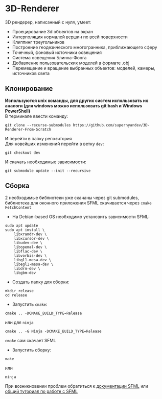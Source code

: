 # 3D-Renderer
3D рендерер, написанный с нуля, умеет:
+ Проецирование 3d объектов на экран
+ Интерполяция нормалей вершин по всей поверхности
+ Клиппинг треугольников
+ Построение геодезического многогранника, приближающего сферу
+ Точечный, фоновый источники освещения
+ Система освещения Блинна-Фонга 
+ Добавление пользовательских моделей в формате .obj
+ Перемещение и вращение выбранных объектов: моделей, камеры, источников света
## Клонирование
**Используются unix команды, для других систем использовать их аналоги (для windows можно использовать git bash и Windows PowerShell)**\
В терминале ввести команду:
```shell
git clone --recurse-submodules https://github.com/supernyandev/3D-Renderer-From-Scratch
```
И перейти в папку репозитория\
Для новейших изменений перейти в ветку `dev`:
```shell
git checkout dev
```
И скачать необходимые зависимости:
```shell
git submodule update --init --recursive
```
## Сборка
2 необходимые библиотеки уже скачаны через git submodules, библиотека для оконного приложения SFML скачивается через `cmake FetchContent`
+ На Debian-based OS необходимо установить зависимости SFML:
```shell
sudo apt update
sudo apt install \
    libxrandr-dev \
    libxcursor-dev \
    libudev-dev \
    libopenal-dev \
    libflac-dev \
    libvorbis-dev \
    libgl1-mesa-dev \
    libegl1-mesa-dev \
    libdrm-dev \
    libgbm-dev
```
+ Создать папку для сборки:
```shell
mkdir release
cd release
```
+ Запустить `cmake`:
```shell
cmake .. -DCMAKE_BUILD_TYPE=Release
```
или для `ninja`
```shell
cmake .. -G Ninja -DCMAKE_BUILD_TYPE=Release
```
`cmake` сам скачает SFML
+ Запустить сборку:
```shell
make
```
или
```shell
ninja
```
При возникновении проблем обратиться к [документации SFML](https://www.sfml-dev.org/tutorials/2.6/start-cmake.php) или [общий туториал по работе с SFML](https://www.sfml-dev.org/tutorials/2.6/)

